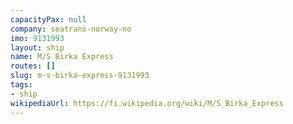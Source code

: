 ```yaml
---
capacityPax: null
company: seatrans-norway-no
imo: 9131993
layout: ship
name: M/S Birka Express
routes: []
slug: m-s-birka-express-9131993
tags:
- ship
wikipediaUrl: https://fi.wikipedia.org/wiki/M/S_Birka_Express
---
```

